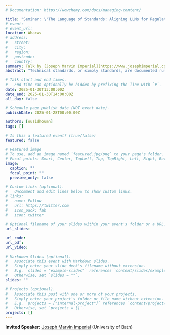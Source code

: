 ```yaml
---
# Documentation: https://wowchemy.com/docs/managing-content/

title: "Seminar: \"The Language of Standards: Aligning LLMs for Regulatory and Operational Compliance\""
# event:
# event_url:
location: Abacws
# address:
#   street:
#   city:
#   region:
#   postcode:
#   country:
summary: Talk by [Joseph Marvin Imperial](https://www.josephimperial.com/) (University of Bath)
abstract: "Technical standards, or simply standards, are documented rules, regulations, and guidelines that promote the interoperability, quality, and accuracy of systems and processes. In recent years, the adoption of generative AI (GenAI) models like ChatGPT has surged, generating implementation interests across standard-driven industries such as aerospace, security and defense, healthcare, and education. In this talk, I will introduce opportunities emerging from an exciting new research landscape in GenAI alignment, including my research presented at EMNLP2024 and recent government initiatives, and discuss how this field can shape the future of regulatory and industrial operational compliance through standards."

# Talk start and end times.
#   End time can optionally be hidden by prefixing the line with `#`.
date: 2025-01-30T13:00:00Z
date_end: 2025-01-30T14:00:00Z
all_day: false

# Schedule page publish date (NOT event date).
publishDate: 2025-01-28T00:00:00Z

authors: [ousidhoumn]
tags: []

# Is this a featured event? (true/false)
featured: false

# Featured image
# To use, add an image named `featured.jpg/png` to your page's folder. 
# Focal points: Smart, Center, TopLeft, Top, TopRight, Left, Right, BottomLeft, Bottom, BottomRight.
image:
  caption: ""
  focal_point: ""
  preview_only: false

# Custom links (optional).
#   Uncomment and edit lines below to show custom links.
# links:
# - name: Follow
#   url: https://twitter.com
#   icon_pack: fab
#   icon: twitter

# Optional filename of your slides within your event's folder or a URL.
url_slides:

url_code:
url_pdf:
url_video:

# Markdown Slides (optional).
#   Associate this event with Markdown slides.
#   Simply enter your slide deck's filename without extension.
#   E.g. `slides = "example-slides"` references `content/slides/example-slides.md`.
#   Otherwise, set `slides = ""`.
slides: ""

# Projects (optional).
#   Associate this post with one or more of your projects.
#   Simply enter your project's folder or file name without extension.
#   E.g. `projects = ["internal-project"]` references `content/project/deep-learning/index.md`.
#   Otherwise, set `projects = []`.
projects: []
---
```


**Invited Speaker:** [Joseph Marvin Imperial](https://www.josephimperial.com/) (University of Bath)

<!-- **Bio:** -->